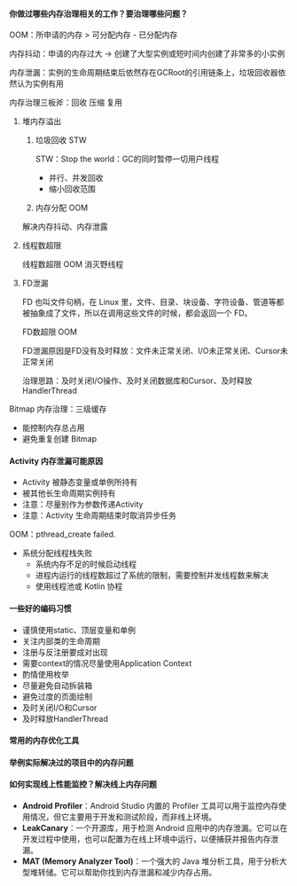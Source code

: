 #### 你做过哪些内存治理相关的工作？要治理哪些问题？

OOM：所申请的内存 > 可分配内存 - 已分配内存

内存抖动：申请的内存过大 -> 创建了大型实例或短时间内创建了非常多的小实例

内存泄漏：实例的生命周期结束后依然存在GCRoot的引用链条上，垃圾回收器依然认为实例有用

内存治理三板斧：回收 压缩 复用

1. 堆内存溢出

   1. 垃圾回收 STW

       STW：Stop the world：GC的同时暂停一切用户线程

      - 并行、并发回收
      - 缩小回收范围

   2. 内存分配 OOM 

   解决内存抖动、内存泄露

2. 线程数超限

   线程数超限 OOM 消灭野线程

3. FD泄漏

   FD 也叫文件句柄，在 Linux 里，文件、目录、块设备、字符设备、管道等都被抽象成了文件，所以在调用这些文件的时候，都会返回一个 FD。

   FD数超限 OOM

   FD泄漏原因是FD没有及时释放：文件未正常关闭、I/O未正常关闭、Cursor未正常关闭

   治理思路：及时关闭I/O操作、及时关闭数据库和Cursor、及时释放HandlerThread




Bitmap 内存治理：三级缓存

- 能控制内存总占用
- 避免重复创建 Bitmap



#### Activity 内存泄漏可能原因

- Activity 被静态变量或单例所持有
- 被其他长生命周期实例持有
- 注意：尽量别作为参数传递Activity
- 注意：Activity 生命周期结束时取消异步任务

OOM：pthread_create failed.

- 系统分配线程栈失败
  - 系统内存不足的时候启动线程
  - 进程内运行的线程数超过了系统的限制，需要控制并发线程数来解决
  - 使用线程池或 Kotlin 协程



#### 一些好的编码习惯

- 谨慎使用static、顶层变量和单例
- 关注内部类的生命周期
- 注册与反注册要成对出现
- 需要context的情况尽量使用Application Context
- 酌情使用枚举
- 尽量避免自动拆装箱
- 避免过度的页面绘制
- 及时关闭I/O和Cursor
- 及时释放HandlerThread



#### 常用的内存优化工具



#### 举例实际解决过的项目中的内存问题



#### 如何实现线上性能监控？解决线上内存问题

- **Android Profiler**：Android Studio 内置的 Profiler 工具可以用于监控内存使用情况，但它主要用于开发和测试阶段，而非线上环境。
- **LeakCanary**：一个开源库，用于检测 Android 应用中的内存泄漏。它可以在开发过程中使用，也可以配置为在线上环境中运行，以便捕获并报告内存泄漏。
- **MAT (Memory Analyzer Tool)**：一个强大的 Java 堆分析工具，用于分析大型堆转储。它可以帮助你找到内存泄漏和减少内存占用。

